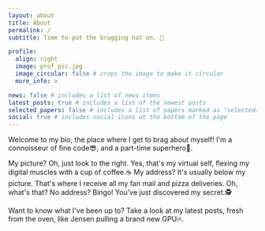 ```yaml
---
layout: about
title: About
permalink: /
subtitle: Time to put the bragging hat on. 🎩

profile:
  align: right
  image: prof_pic.jpg
  image_circular: false # crops the image to make it circular
  more_info: >

news: false # includes a list of news items
latest_posts: true # includes a list of the newest posts
selected_papers: false # includes a list of papers marked as "selected={true}"
social: true # includes social icons at the bottom of the page
---
```


Welcome to my bio, the place where I get to brag about myself! I'm a connoisseur of fine code😎, and a part-time superhero🦸.

My picture? Oh, just look to the right. Yes, that's my virtual self, flexing my digital muscles with a cup of coffee.☕
My address? It's usually below my picture. That's where I receive all my fan mail and pizza deliveries. Oh, what's that? No address? Bingo! You've just discovered my secret.🕵️

Want to know what I've been up to? Take a look at my latest posts, fresh from the oven, like Jensen pulling a brand new GPU🔥.
